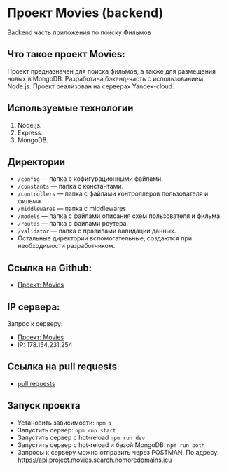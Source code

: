 # Проект Movies (backend)
Backend часть приложения по поиску Фильмов

## Что такое проект Movies:
Проект предназначен для поиска фильмов, а также для размещения новых в MongoDB. Разработана бэкенд-часть с использованием Node.js. Проект реализован на серверах Yandex-cloud.

## Используемые технологии
1. Node.js.
2. Express.
3. MongoDB.

## Директории
* `/config` — папка с кофигурационными файлами.
* `/constants` — папка с константами.
* `/controllers` — папка с файлами контроллеров пользователя и фильма.
* `/middlewares` — папка с middlewares.
* `/models` — папка с файлами описания схем пользователя и фильма.
* `/routes` — папка с файлами роутера.
* `/validator` — папка с правилами валидации данных.
* Остальные директории вспомогательные, создаются при необходимости разработчиком.

## Ссылка на Github:
* [Проект: Movies](https://github.com/dubyninpavel/movies-explorer-api)

## IP сервера:
Запрос к серверу:
* [Проект: Movies](https://api.project.movies.search.nomoredomains.icu)
* IP: 178.154.231.254

## Ссылка на pull requests
* [pull requests](https://github.com/dubyninpavel/movies-explorer-api/pulls)

## Запуск проекта
* Установить зависимости:
`npm i`
* Запустить сервер:
`npm run start`
* Запустить сервер с hot-reload
`npm run dev`
* Запустить сервер с hot-reload и базой MongoDB:
`npm run both`
* Запросы к серверу можно отправить через POSTMAN. По адресу:
https://api.project.movies.search.nomoredomains.icu
